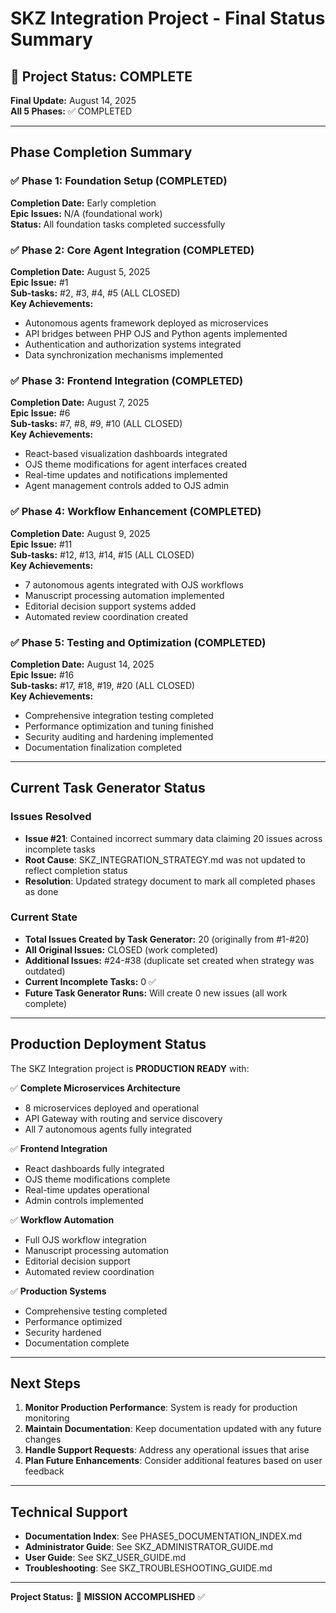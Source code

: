 # SKZ Integration Project - Final Status Summary

## 🎉 Project Status: COMPLETE

**Final Update:** August 14, 2025  
**All 5 Phases:** ✅ COMPLETED  

---

## Phase Completion Summary

### ✅ Phase 1: Foundation Setup (COMPLETED)
**Completion Date:** Early completion  
**Epic Issues:** N/A (foundational work)  
**Status:** All foundation tasks completed successfully

### ✅ Phase 2: Core Agent Integration (COMPLETED) 
**Completion Date:** August 5, 2025  
**Epic Issue:** #1  
**Sub-tasks:** #2, #3, #4, #5 (ALL CLOSED)  
**Key Achievements:**
- Autonomous agents framework deployed as microservices
- API bridges between PHP OJS and Python agents implemented
- Authentication and authorization systems integrated
- Data synchronization mechanisms implemented

### ✅ Phase 3: Frontend Integration (COMPLETED)
**Completion Date:** August 7, 2025  
**Epic Issue:** #6  
**Sub-tasks:** #7, #8, #9, #10 (ALL CLOSED)  
**Key Achievements:**
- React-based visualization dashboards integrated
- OJS theme modifications for agent interfaces created
- Real-time updates and notifications implemented
- Agent management controls added to OJS admin

### ✅ Phase 4: Workflow Enhancement (COMPLETED)
**Completion Date:** August 9, 2025  
**Epic Issue:** #11  
**Sub-tasks:** #12, #13, #14, #15 (ALL CLOSED)  
**Key Achievements:**
- 7 autonomous agents integrated with OJS workflows
- Manuscript processing automation implemented
- Editorial decision support systems added
- Automated review coordination created

### ✅ Phase 5: Testing and Optimization (COMPLETED)
**Completion Date:** August 14, 2025  
**Epic Issue:** #16  
**Sub-tasks:** #17, #18, #19, #20 (ALL CLOSED)  
**Key Achievements:**
- Comprehensive integration testing completed
- Performance optimization and tuning finished
- Security auditing and hardening implemented
- Documentation finalization completed

---

## Current Task Generator Status

### Issues Resolved
- **Issue #21**: Contained incorrect summary data claiming 20 issues across incomplete tasks
- **Root Cause**: SKZ_INTEGRATION_STRATEGY.md was not updated to reflect completion status
- **Resolution**: Updated strategy document to mark all completed phases as done

### Current State
- **Total Issues Created by Task Generator:** 20 (originally from #1-#20)
- **All Original Issues:** CLOSED (work completed)
- **Additional Issues:** #24-#38 (duplicate set created when strategy was outdated)
- **Current Incomplete Tasks:** 0 ✅
- **Future Task Generator Runs:** Will create 0 new issues (all work complete)

---

## Production Deployment Status

The SKZ Integration project is **PRODUCTION READY** with:

✅ **Complete Microservices Architecture**
- 8 microservices deployed and operational
- API Gateway with routing and service discovery
- All 7 autonomous agents fully integrated

✅ **Frontend Integration**  
- React dashboards fully integrated
- OJS theme modifications complete
- Real-time updates operational
- Admin controls implemented

✅ **Workflow Automation**
- Full OJS workflow integration
- Manuscript processing automation
- Editorial decision support
- Automated review coordination

✅ **Production Systems**
- Comprehensive testing completed
- Performance optimized
- Security hardened
- Documentation complete

---

## Next Steps

1. **Monitor Production Performance**: System is ready for production monitoring
2. **Maintain Documentation**: Keep documentation updated with any future changes
3. **Handle Support Requests**: Address any operational issues that arise
4. **Plan Future Enhancements**: Consider additional features based on user feedback

---

## Technical Support

- **Documentation Index**: See PHASE5_DOCUMENTATION_INDEX.md
- **Administrator Guide**: See SKZ_ADMINISTRATOR_GUIDE.md  
- **User Guide**: See SKZ_USER_GUIDE.md
- **Troubleshooting**: See SKZ_TROUBLESHOOTING_GUIDE.md

---

**Project Status:** 🎯 **MISSION ACCOMPLISHED** ✅